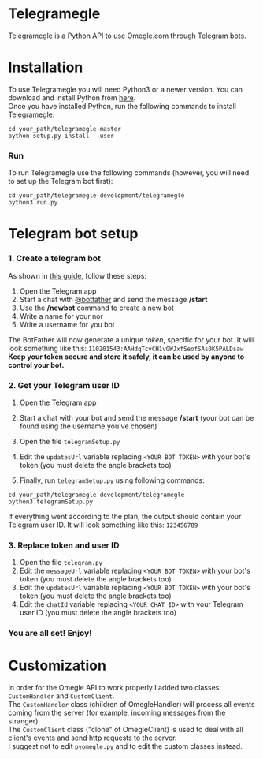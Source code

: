 # Telegramegle
Telegramegle is a Python API to use Omegle.com through Telegram bots.

# Installation
To use Telegramegle you will need Python3 or a newer version. You can download and install Python from [here](https://www.python.org/downloads/).  
Once you have installed Python, run the following commands to install Telegramegle:
```
cd your_path/telegramegle-master
python setup.py install --user
```

### Run
To run Telegramegle use the following commands 
(however, you will need to set up the Telegram bot first):
```
cd your_path/telegramegle-development/telegramegle
python3 run.py
```

# Telegram bot setup
### 1. Create a telegram bot
As shown in [this guide](https://core.telegram.org/bots%236-botfather), follow these steps:
1. Open the Telegram app
2. Start a chat with [@botfather](https://t.me/botfather) and send the message **/start**
3. Use the **/newbot** command to create a new bot
4. Write a name for your nor
5. Write a username for you bot

The BotFather will now generate a unique *token*, specific for your bot. It will look something like this: `110201543:AAHdqTcvCH1vGWJxfSeofSAs0K5PALDsaw`  
**Keep your token secure and store it safely, it can be used by anyone to control your bot.**

### 2. Get your Telegram user ID
1. Open the Telegram app
2. Start a chat with your bot and send the message **/start** (your bot can be found using the username you've chosen)
3. Open the file `telegramSetup.py`
4. Edit the `updatesUrl` variable replacing `<YOUR BOT TOKEN>` with your bot's token (you must delete the angle brackets too)

4. Finally, run `telegramSetup.py` using following commands:
```
cd your_path/telegramegle-development/telegramegle
python3 telegramSetup.py
```

If everything went according to the plan, the output should contain your Telegram user ID. It will look something like this: `123456789`


### 3. Replace token and user ID
1. Open the file `telegram.py`
2. Edit the `messageUrl` variable replacing `<YOUR BOT TOKEN>` with your bot's token (you must delete the angle brackets too)
3. Edit the `updatesUrl` variable replacing `<YOUR BOT TOKEN>` with your bot's token (you must delete the angle brackets too)
4. Edit the `chatId` variable replacing `<YOUR CHAT ID>` with your Telegram user ID (you must delete the angle brackets too)

### You are all set! Enjoy!

# Customization
In order for the Omegle API to work properly I added two classes: `CustomHandler` and `CustomClient`.  
The `CustomHandler` class (children of OmegleHandler) will process all events coming from the server (for example, incoming messages from the stranger).  
The `CustomClient` class ("clone" of OmegleClient) is used to deal with all client's events and send http requests to the server.  
I suggest not to edit `pyomegle.py` and to edit the custom classes instead.
